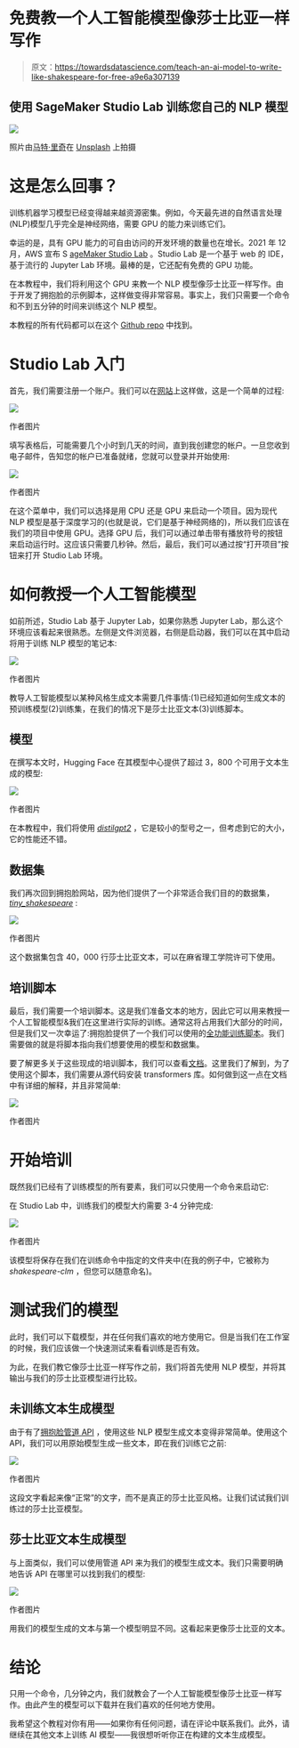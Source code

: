 # 免费教一个人工智能模型像莎士比亚一样写作

> 原文：<https://towardsdatascience.com/teach-an-ai-model-to-write-like-shakespeare-for-free-a9e6a307139>

## 使用 SageMaker Studio Lab 训练您自己的 NLP 模型

![](img/f0cab7682e7a1707d2a2c74e97edf1b8.png)

照片由[马特·里奇](https://unsplash.com/@voodoojava?utm_source=medium&utm_medium=referral)在 [Unsplash](https://unsplash.com?utm_source=medium&utm_medium=referral) 上拍摄

# 这是怎么回事？

训练机器学习模型已经变得越来越资源密集。例如，今天最先进的自然语言处理(NLP)模型几乎完全是神经网络，需要 GPU 的能力来训练它们。

幸运的是，具有 GPU 能力的可自由访问的开发环境的数量也在增长。2021 年 12 月，AWS 宣布 S [ageMaker Studio Lab](https://studiolab.sagemaker.aws/) 。Studio Lab 是一个基于 web 的 IDE，基于流行的 Jupyter Lab 环境。最棒的是，它还配有免费的 GPU 功能。

在本教程中，我们将利用这个 GPU 来教一个 NLP 模型像莎士比亚一样写作。由于开发了拥抱脸的示例脚本，这样做变得非常容易。事实上，我们只需要一个命令和不到五分钟的时间来训练这个 NLP 模型。

本教程的所有代码都可以在这个 [Github repo](https://github.com/marshmellow77/nlp-model-shakespeare) 中找到。

# Studio Lab 入门

首先，我们需要注册一个账户。我们可以在[网站](https://studiolab.sagemaker.aws/)上这样做，这是一个简单的过程:

![](img/17effa57c748548b8319a89261844e3a.png)

作者图片

填写表格后，可能需要几个小时到几天的时间，直到我创建您的帐户。一旦您收到电子邮件，告知您的帐户已准备就绪，您就可以登录并开始使用:

![](img/bc28db06f8eeb68947af501248fee5a7.png)

作者图片

在这个菜单中，我们可以选择是用 CPU 还是 GPU 来启动一个项目。因为现代 NLP 模型是基于深度学习的(也就是说，它们是基于神经网络的)，所以我们应该在我们的项目中使用 GPU。选择 GPU 后，我们可以通过单击带有播放符号的按钮来启动运行时。这应该只需要几秒钟。然后，最后，我们可以通过按“打开项目”按钮来打开 Studio Lab 环境。

# 如何教授一个人工智能模型

如前所述，Studio Lab 基于 Jupyter Lab，如果你熟悉 Jupyter Lab，那么这个环境应该看起来很熟悉。左侧是文件浏览器，右侧是启动器，我们可以在其中启动将用于训练 NLP 模型的笔记本:

![](img/b227565dffc2e0a8de2cd63a72a91848.png)

作者图片

教导人工智能模型以某种风格生成文本需要几件事情:(1)已经知道如何生成文本的预训练模型(2)训练集，在我们的情况下是莎士比亚文本(3)训练脚本。

## 模型

在撰写本文时，Hugging Face 在其模型中心提供了超过 3，800 个可用于文本生成的模型:

![](img/488f394ccfe9bcfc106765f6eac109d5.png)

作者图片

在本教程中，我们将使用 [*distilgpt2*](https://huggingface.co/distilgpt2) ，它是较小的型号之一，但考虑到它的大小，它的性能还不错。

## 数据集

我们再次回到拥抱脸网站，因为他们提供了一个非常适合我们目的的数据集， [*tiny_shakespeare*](https://huggingface.co/datasets/tiny_shakespeare) :

![](img/9f0498691cfb92dc6993cbe3e026c033.png)

作者图片

这个数据集包含 40，000 行莎士比亚文本，可以在麻省理工学院许可下使用。

## 培训脚本

最后，我们需要一个培训脚本。这是我们准备文本的地方，因此它可以用来教授一个人工智能模型&我们在这里进行实际的训练。通常这将占用我们大部分的时间，但是我们又一次幸运了:拥抱脸提供了一个我们可以使用的[全功能训练脚本](https://github.com/huggingface/transformers/blob/master/examples/pytorch/language-modeling/run_clm.py)。我们需要做的就是将脚本指向我们想要使用的模型和数据集。

要了解更多关于这些现成的培训脚本，我们可以查看[文档](https://huggingface.co/docs/transformers/examples)。这里我们了解到，为了使用这个脚本，我们需要从源代码安装 transformers 库。如何做到这一点在文档中有详细的解释，并且非常简单:

![](img/9dace659e2516695396ab78470658354.png)

作者图片

# 开始培训

既然我们已经有了训练模型的所有要素，我们可以只使用一个命令来启动它:

在 Studio Lab 中，训练我们的模型大约需要 3-4 分钟完成:

![](img/4d909f3df79aa8ab72448b91bf81e7fa.png)

作者图片

该模型将保存在我们在训练命令中指定的文件夹中(在我的例子中，它被称为 *shakespeare-clm* ，但您可以随意命名)。

# 测试我们的模型

此时，我们可以下载模型，并在任何我们喜欢的地方使用它。但是当我们在工作室的时候，我们应该做一个快速测试来看看训练是否有效。

为此，在我们教它像莎士比亚一样写作之前，我们将首先使用 NLP 模型，并将其输出与我们的莎士比亚模型进行比较。

## 未训练文本生成模型

由于有了[拥抱脸管道 API](https://huggingface.co/docs/transformers/main_classes/pipelines) ，使用这些 NLP 模型生成文本变得非常简单。使用这个 API，我们可以用原始模型生成一些文本，即在我们训练它之前:

![](img/15f6525c884423f429aaf88bd94547da.png)

作者图片

这段文字看起来像“正常”的文字，而不是真正的莎士比亚风格。让我们试试我们训练过的莎士比亚模型。

## 莎士比亚文本生成模型

与上面类似，我们可以使用管道 API 来为我们的模型生成文本。我们只需要明确地告诉 API 在哪里可以找到我们的模型:

![](img/0c0f52ee06a0e7fad1ac1c857a55d285.png)

作者图片

用我们的模型生成的文本与第一个模型明显不同。这看起来更像莎士比亚的文本。

# 结论

只用一个命令，几分钟之内，我们就教会了一个人工智能模型像莎士比亚一样写作。由此产生的模型可以下载并在我们喜欢的任何地方使用。

我希望这个教程对你有用——如果你有任何问题，请在评论中联系我们。此外，请继续在其他文本上训练 AI 模型——我很想听听你正在构建的文本生成模型。